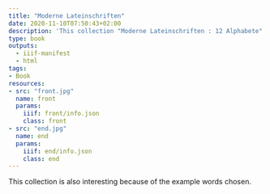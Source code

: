 ```yaml
---
title: "Moderne Lateinschriften"
date: 2020-11-10T07:50:43+02:00
description: 'This collection "Moderne Lateinschriften : 12 Alphabete" by Julius Nitsche, published around 1922 by O. Maier, Ravensburg. <a class="worldcat" href="http://www.worldcat.org/oclc/908617991">&nbsp;</a>'
type: book
outputs:
  - iiif-manifest
  - html
tags:
- Book
resources:
- src: "front.jpg"
  name: front
  params:
    iiif: front/info.json
    class: front
- src: "end.jpg"
  name: end
  params:
    iiif: end/info.json
    class: end
---
```

This collection is also interesting because of the example words chosen.
